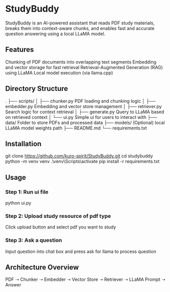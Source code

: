 # StudyBuddy

StudyBuddy is an AI-powered assistant that reads PDF study materials, breaks them into context-aware chunks, and enables fast and accurate question answering using a local LLaMA model.

## Features
Chunking of PDF documents into overlapping text segments
Embedding and vector storage for fast retrieval
Retrieval-Augmented Generation (RAG) using LLaMA
Local model execution (via llama.cpp)

## Directory Structure
.
├── scripts/
│   ├── chunker.py           PDF loading and chunking logic
│   ├── embedder.py          Embedding and vector store management
│   ├── retriever.py         Search logic for context retrieval
│   ├── generate.py          Query to LLaMA based on retrieved context
│   └── ui.py                Simple ui for users to interact with
├── data/                    Folder to store PDFs and processed data
├── models/                  (Optional) local LLaMA model weights path
├── README.md
└── requirements.txt

## Installation
git clone https://github.com/kuro-spirit/StudyBuddy.git
cd studybuddy
python -m venv venv
.\venv\Scripts\activate 
pip install -r requirements.txt

## Usage
### Step 1: Run ui file
python ui.py
### Step 2: Upload study resource of pdf type
Click upload button and select pdf you want to study
### Step 3: Ask a question
Input question into chat box and press ask for llama to process question

## Architecture Overview
PDF ➝ Chunker ➝ Embedder ➝ Vector Store ➝ Retriever ➝ LLaMA Prompt ➝ Answer
